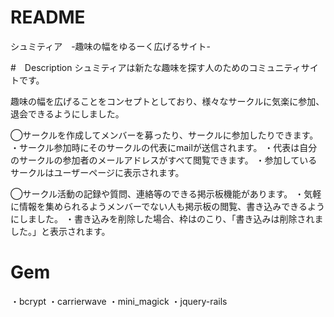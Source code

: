 # README
シュミティア　-趣味の幅をゆるーく広げるサイト-

#　Description
シュミティアは新たな趣味を探す人のためのコミュニティサイトです。

趣味の幅を広げることをコンセプトとしており、様々なサークルに気楽に参加、退会できるようにしました。

◯サークルを作成してメンバーを募ったり、サークルに参加したりできます。
・サークル参加時にそのサークルの代表にmailが送信されます。
・代表は自分のサークルの参加者のメールアドレスがすべて閲覧できます。
・参加しているサークルはユーザーページに表示されます。

◯サークル活動の記録や質問、連絡等のできる掲示板機能があります。
・気軽に情報を集められるようメンバーでない人も掲示板の閲覧、書き込みできるようにしました。
・書き込みを削除した場合、枠はのこり、「書き込みは削除されました。」と表示されます。

# Gem
・bcrypt
・carrierwave
・mini_magick
・jquery-rails
